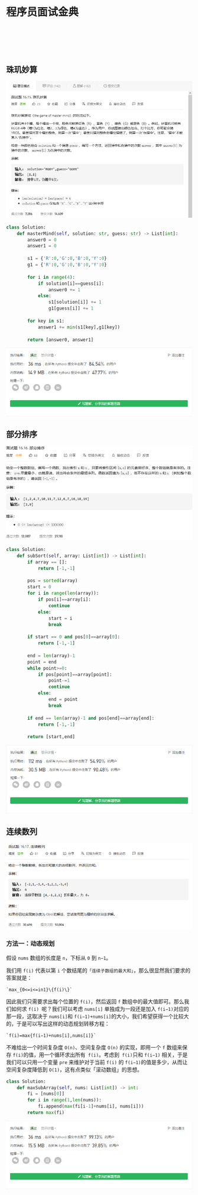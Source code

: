 # 程序员面试金典

## 

![]()

```python

```

![]()

## 珠玑妙算

![](./images/072.png)

```python
class Solution:
    def masterMind(self, solution: str, guess: str) -> List[int]:
        answer0 = 0
        answer1 = 0

        s1 = {'R':0,'G':0,'B':0,'Y':0}
        g1 = {'R':0,'G':0,'B':0,'Y':0}

        for i in range(4):
            if solution[i]==guess[i]:
                answer0 += 1
            else:
                s1[solution[i]] += 1
                g1[guess[i]] += 1
        
        for key in s1:
            answer1 += min(s1[key],g1[key])
        
        return [answer0, answer1]
```

![](./images/072_.png)

## 部分排序

![](./images/073.png)

```python
class Solution:
    def subSort(self, array: List[int]) -> List[int]:
        if array == []:
            return [-1,-1]

        pos = sorted(array)
        start = 0
        for i in range(len(array)):
            if pos[i]==array[i]:
                continue
            else:
                start = i
                break

        if start == 0 and pos[0]==array[0]:
            return [-1,-1]

        end = len(array)-1
        point = end
        while point>=0:
            if pos[point]==array[point]:
                point-=1
                continue
            else:
                end = point
                break
        
        if end == len(array)-1 and pos[end]==array[end]:
            return [-1,-1]

        return [start,end]
```

![](./images/073_.png)

## 连续数列

![](./images/074.png)

### 方法一：动态规划

假设 `nums` 数组的长度是 `n`，下标从 `0` 到 `n−1`。

我们用 `f(i)` 代表以第 `i` 个数结尾的`「连续子数组的最大和」`，那么很显然我们要求的答案就是：

    `max_{0<=i<=in1}\{f(i)\}`

因此我们只需要求出每个位置的 `f(i)`，然后返回 `f` 数组中的最大值即可。那么我们如何求 `f(i) `呢？我们可以考虑 `nums[i]` 单独成为一段还是加入 `f(i−1)`对应的那一段，这取决于 `nums[i]`和 `f(i−1)+nums[i]`的大小，我们希望获得一个比较大的，于是可以写出这样的动态规划转移方程：

    `f(i)=max⁡{f(i−1)+nums[i],nums[i]}`

不难给出一个时间复杂度 `O(n)`、空间复杂度 `O(n)` 的实现，即用一个 `f` 数组来保存 `f(i)`的值，用一个循环求出所有` f(i)`。考虑到` f(i)`只和 `f(i−1)` 相关，于是我们可以只用一个变量 `pre` 来维护对于当前 `f(i)` 的 `f(i−1)`的值是多少，从而让空间复杂度降低到 `O(1)`，这有点类似「滚动数组」的思想。

```python
class Solution:
    def maxSubArray(self, nums: List[int]) -> int:
        fi = [nums[0]]
        for i in range(1,len(nums)):
            fi.append(max(fi[i-1]+nums[i], nums[i]))
        return max(fi)
```

![](./images/074_.png)

## 

![]()

```python

```

![]()